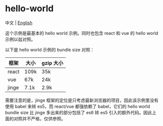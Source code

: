 # hello-world

中文 | [English](./)

这个示例是最基本的 hello world 示例。同时也包含 react 和 vue 的 hello world 示例以兹对照。

以下是 hello world 示例的 bundle size 对照：

| 框架 | 大小 |  gzip 大小 |
| ---  | ----| ----------|
| react |  109k |  35k   |
| vue   |  67k  |  24k   |
| jinge |  7.1k |   2.9k |

需要注意的是，jinge 框架的定位是只考虑最新浏览器的项目，因此该示例里没有使用 babel 来转 es5，而 react/vue 都强依赖了 babel，它们的 hello world bundle size 比 jinge 多出来的部分包括了 es6 转 es5 引入的额外代码。因此上面的对照并不严格，仅供参照。
